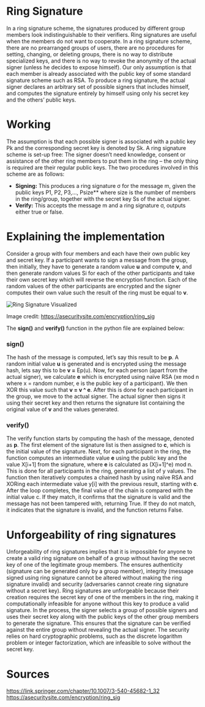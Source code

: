 ﻿# Ring Signature
In a ring signature scheme, the signatures produced by different group members look indistinguishable to their verifiers. Ring signatures are useful when the members do not want to cooperate. In a ring signature scheme, there are no prearranged groups of users, there are no procedures for setting, changing, or deleting groups, there is no way to distribute specialized keys, and there is no way to revoke the anonymity of the actual signer (unless he decides to expose himself). Our only assumption is that each member is already associated with the public key of some standard signature scheme such as RSA. To produce a ring signature, the actual signer declares an arbitrary set of possible signers that includes himself, and computes the signature entirely by himself using only his secret key and the others’ public keys. 
# Working
The assumption is that each possible signer is associated with a public key Pk and the corresponding secret key is denoted by Sk. A ring signature scheme is set-up free: The signer doesn’t need knowledge, consent or assistance of the other ring members to put them in the ring – the only thing is required are their regular public keys. The two procedures involved in this scheme are as follows:

- **Signing:** This produces a ring signature σ for the message m, given the public keys P1,  P2,  P3,…,  Psize** where size is the number of members in the ring/group, together with the secret key  Ss of the actual signer.
- **Verify:** This accepts the message m and a ring signature σ, outputs either true or false.
# Explaining the implementation
Consider a group with four members and each have their own public key and secret key. If a participant wants to sign a message from the group, then initially, they have to generate a random value **u** and compute **v**, and then generate random values Si for each of the other participants and take their own secret key which will reverse the encryption function. Each of the random values of the other participants are encrypted and the signer computes their own value such the result of the ring must be equal to **v**. 

![Ring Signature Visualized](https://github.com/user-attachments/assets/bf44b178-ba4e-4fc2-b417-d0a56bc38a4b)

Image credit: <https://asecuritysite.com/encryption/ring_sig>

The **sign()** and **verify()** function in the python file are explained below:
### sign()
The hash of the message is computed, let’s say this result to be **p**. A random initial value **u** is generated and is encrypted using the message hash, lets say this to be **v =** Ep(u). Now, for each person (apart from the actual signer), we calculate **e** which is encrypted using naïve RSA (xe mod n where x = random number, e is the public key of a participant). We then XOR this value such that **v = v ^ e**. After this is done for each participant in the group, we move to the actual signer. The actual signer then signs it using their secret key and then returns the signature list containing the original value of **v** and the values generated.
### verify()
The verify function starts by computing the hash of the message, denoted as **p**. The first element of the signature list is then assigned to **c**, which is the initial value of the signature. Next, for each participant in the ring, the function computes an intermediate value **e** using the public key and the value X[i+1] from the signature, where **e** is calculated as (X[i+1]^e) mod n. This is done for all participants in the ring, generating a list of y values. The function then iteratively computes a chained hash by using naïve RSA and XORing each intermediate value y[i] with the previous result, starting with **c**. After the loop completes, the final value of the chain is compared with the initial value c. If they match, it confirms that the signature is valid and the message has not been tampered with, returning True. If they do not match, it indicates that the signature is invalid, and the function returns False.

# Unforgeability of ring signatures
Unforgeability of ring signatures implies that it is impossible for anyone to create a valid ring signature on behalf of a group without having the secret key of one of the legitimate group members. The ensures authenticity (signature can be generated only by a group member), integrity (message signed using ring signature cannot be altered without making the ring signature invalid) and security (adversaries cannot create ring signature without a secret key).
Ring signatures are unforgeable because their creation requires the secret key of one of the members in the ring, making it computationally infeasible for anyone without this key to produce a valid signature. In the process, the signer selects a group of possible signers and uses their secret key along with the public keys of the other group members to generate the signature. This ensures that the signature can be verified against the entire group without revealing the actual signer. The security relies on hard cryptographic problems, such as the discrete logarithm problem or integer factorization, which are infeasible to solve without the secret key.

# Sources
<https://link.springer.com/chapter/10.1007/3-540-45682-1_32> <br>
<https://asecuritysite.com/encryption/ring_sig>

